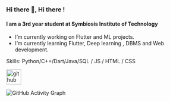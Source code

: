 ### Hi there 👋, Hi there !
#### I am a 3rd year student at Symbiosis Institute of Technology 

-  I’m currently working on Flutter and ML projects. 
-  I’m currently learning Flutter, Deep learning , DBMS and Web development.

Skills: Python/C++/Dart/Java/SQL / JS / HTML / CSS



[<img src='https://cdn.jsdelivr.net/npm/simple-icons@3.0.1/icons/github.svg' alt='github' height='40'>](https://github.com/11roxanne)  

![GitHub Activity Graph](https://activity-graph.herokuapp.com/graph?username=11roxanne)  


